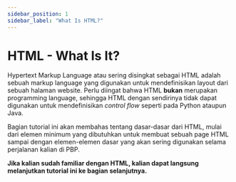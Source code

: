 ```yaml
---
sidebar_position: 1
sidebar_label: "What Is HTML?"
---
```


# HTML - What Is It?

Hypertext Markup Language atau sering disingkat sebagai HTML adalah sebuah markup language yang digunakan untuk mendefinisikan layout dari sebuah halaman website. Perlu diingat bahwa HTML **bukan** merupakan programming language, sehingga HTML dengan sendirinya tidak dapat digunakan untuk mendefinisikan *control flow* seperti pada Python ataupun Java.

Bagian tutorial ini akan membahas tentang dasar-dasar dari HTML, mulai dari elemen minimum yang dibutuhkan untuk membuat sebuah page HTML sampai dengan elemen-elemen dasar yang akan sering digunakan selama perjalanan kalian di PBP.

**Jika kalian sudah familiar dengan HTML, kalian dapat langsung melanjutkan tutorial ini ke bagian selanjutnya.**

